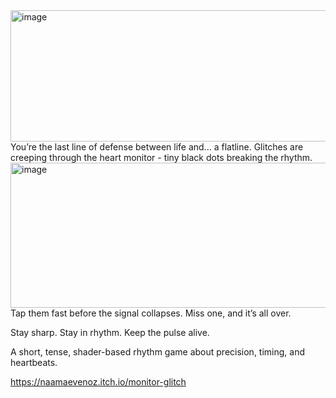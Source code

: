 <img width="930" height="210" alt="image" src="https://github.com/user-attachments/assets/1d63067f-d9e6-42ab-9115-8b6a2b63e78c" />
You’re the last line of defense between life and... a flatline.
Glitches are creeping through the heart monitor -  tiny black dots breaking the rhythm.
<img width="621" height="232" alt="image" src="https://github.com/user-attachments/assets/7b10a5ea-55b5-430f-9d2a-9f77010ea468" />
Tap them fast before the signal collapses. Miss one, and it’s all over.

Stay sharp. Stay in rhythm. Keep the pulse alive.

A short, tense, shader-based rhythm game about precision, timing, and heartbeats.

https://naamaevenoz.itch.io/monitor-glitch

